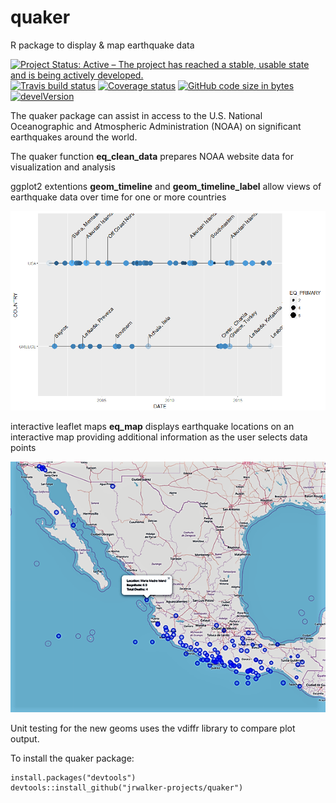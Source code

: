 ﻿# quaker
R package to display &amp; map earthquake data

[![Project Status: Active – The project has reached a stable, usable state and is being actively developed.](http://www.repostatus.org/badges/latest/active.svg)](http://www.repostatus.org/#active)
[![Travis build status](https://travis-ci.org/jrwalker-projects/quaker.svg?branch=master)](https://travis-ci.org/jrwalker-projects/quaker)
[![Coverage status](https://codecov.io/gh/jrwalker-projects/quaker/branch/master/graph/badge.svg)](https://codecov.io/github/jrwalker-projects/quaker?branch=master)
[![GitHub code size in bytes](https://img.shields.io/github/languages/code-size/badges/shields.svg)]()
[![develVersion](https://img.shields.io/badge/devel%20version-0.1.0-blue.svg?style=flat)](https://github.com/jrwalker-projects/quaker)


The quaker package can assist in access to the U.S. National Oceanographic and Atmospheric Administration (NOAA) on significant earthquakes around the world. 

The quaker function **eq_clean_data** prepares NOAA website data for visualization and analysis

ggplot2 extentions **geom_timeline** and **geom_timeline_label** allow views of earthquake data over time for one or more countries

![Sample timepline chart for US & Greece with location labels for the largest quakes by magnitude](man/figures/ReadmeTimelineLabels.png)

interactive leaflet maps **eq_map** displays earthquake locations on an interactive map providing additional information as the user selects data points

![Sample map for Mexico earthquakes showing location, magnitude and the total number of deaths for data points](man/figures/ReadmeEqMaps.png)

Unit testing for the new geoms uses the vdiffr library to compare plot output.

To install the quaker package:

	install.packages("devtools")
	devtools::install_github("jrwalker-projects/quaker")
